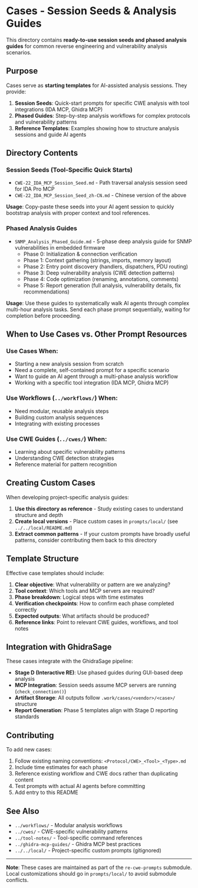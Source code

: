 # Cases - Session Seeds & Analysis Guides

This directory contains **ready-to-use session seeds and phased analysis guides** for common reverse engineering and vulnerability analysis scenarios.

## Purpose

Cases serve as **starting templates** for AI-assisted analysis sessions. They provide:

1. **Session Seeds**: Quick-start prompts for specific CWE analysis with tool integrations (IDA MCP, Ghidra MCP)
2. **Phased Guides**: Step-by-step analysis workflows for complex protocols and vulnerability patterns
3. **Reference Templates**: Examples showing how to structure analysis sessions and guide AI agents

## Directory Contents

### Session Seeds (Tool-Specific Quick Starts)

- `CWE-22_IDA_MCP_Session_Seed.md` - Path traversal analysis session seed for IDA Pro MCP
- `CWE-22_IDA_MCP_Session_Seed_zh-CN.md` - Chinese version of the above

**Usage**: Copy-paste these seeds into your AI agent session to quickly bootstrap analysis with proper context and tool references.

### Phased Analysis Guides

- `SNMP_Analysis_Phased_Guide.md` - 5-phase deep analysis guide for SNMP vulnerabilities in embedded firmware
  - Phase 0: Initialization & connection verification
  - Phase 1: Context gathering (strings, imports, memory layout)
  - Phase 2: Entry point discovery (handlers, dispatchers, PDU routing)
  - Phase 3: Deep vulnerability analysis (CWE detection patterns)
  - Phase 4: Code optimization (renaming, annotations, comments)
  - Phase 5: Report generation (full analysis, vulnerability details, fix recommendations)

**Usage**: Use these guides to systematically walk AI agents through complex multi-hour analysis tasks. Send each phase prompt sequentially, waiting for completion before proceeding.

## When to Use Cases vs. Other Prompt Resources

### Use Cases When:
- Starting a new analysis session from scratch
- Need a complete, self-contained prompt for a specific scenario
- Want to guide an AI agent through a multi-phase analysis workflow
- Working with a specific tool integration (IDA MCP, Ghidra MCP)

### Use Workflows (`../workflows/`) When:
- Need modular, reusable analysis steps
- Building custom analysis sequences
- Integrating with existing processes

### Use CWE Guides (`../cwes/`) When:
- Learning about specific vulnerability patterns
- Understanding CWE detection strategies
- Reference material for pattern recognition

## Creating Custom Cases

When developing project-specific analysis guides:

1. **Use this directory as reference** - Study existing cases to understand structure and depth
2. **Create local versions** - Place custom cases in `prompts/local/` (see `../../local/README.md`)
3. **Extract common patterns** - If your custom prompts have broadly useful patterns, consider contributing them back to this directory

## Template Structure

Effective case templates should include:

1. **Clear objective**: What vulnerability or pattern are we analyzing?
2. **Tool context**: Which tools and MCP servers are required?
3. **Phase breakdown**: Logical steps with time estimates
4. **Verification checkpoints**: How to confirm each phase completed correctly
5. **Expected outputs**: What artifacts should be produced?
6. **Reference links**: Point to relevant CWE guides, workflows, and tool notes

## Integration with GhidraSage

These cases integrate with the GhidraSage pipeline:

- **Stage D (Interactive RE)**: Use phased guides during GUI-based deep analysis
- **MCP Integration**: Session seeds assume MCP servers are running (`check_connection()`)
- **Artifact Storage**: All outputs follow `.work/cases/<vendor>/<case>/` structure
- **Report Generation**: Phase 5 templates align with Stage D reporting standards

## Contributing

To add new cases:

1. Follow existing naming conventions: `<Protocol/CWE>_<Tool>_<Type>.md`
2. Include time estimates for each phase
3. Reference existing workflow and CWE docs rather than duplicating content
4. Test prompts with actual AI agents before committing
5. Add entry to this README

## See Also

- `../workflows/` - Modular analysis workflows
- `../cwes/` - CWE-specific vulnerability patterns
- `../tool-notes/` - Tool-specific command references
- `../ghidra-mcp-guides/` - Ghidra MCP best practices
- `../../local/` - Project-specific custom prompts (gitignored)

---

**Note**: These cases are maintained as part of the `re-cwe-prompts` submodule. Local customizations should go in `prompts/local/` to avoid submodule conflicts.
